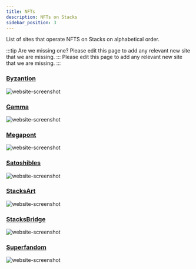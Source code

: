 ```yaml
---
title: NFTs
description: NFTs on Stacks
sidebar_position: 3
---
```


List of sites that operate NFTS on Stacks on alphabetical order.

:::tip Are we missing one?
Please edit this page to add any relevant new site that we are missing.
::: Please edit this page to add any relevant new site that we are missing. :::

### [Byzantion](https://byzantion.xyz/)

![website-screenshot](/img/sh_nft_byzantion.png)

### [Gamma](https://gamma.io/)
![website-screenshot](/img/sh_nft_gamma.png)

### [Megapont](https://www.megapont.com/)

![website-screenshot](/img/sh_nft_megapont.png)

### [Satoshibles](https://satoshibles.com/)

![website-screenshot](/img/sh_nft_satoshibles.png)

### [StacksArt](https://www.stacksart.com/)

![website-screenshot](/img/sh_nft_stacksart.png)

### [StacksBridge](https://stacksbridge.com/)

![website-screenshot](/img/sh_nft_stacksbridge.png)

### [Superfandom](https://superfandom.io/)

![website-screenshot](/img/sh_superfandom.png)